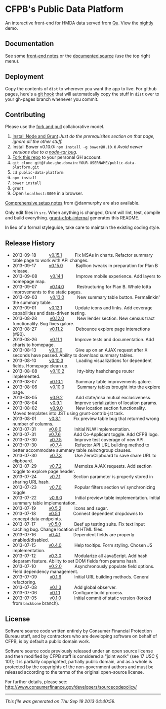 # CFPB's Public Data Platform

An interactive front-end for HMDA data served from [Qu](https://github.com/cfpb/qu). View the [nightly](https://fake.ghe.domain/pages/data-platform/public-data-platform/) demo.

## Documentation

See some [front-end notes](https://fake.ghe.domain/data-platform/data-platform-docs/wiki/Front-End-Framework-Notes) or the [documented source](https://fake.ghe.domain/pages/data-platform/public-data-platform/docs/main.html) (use the top right menu).

## Deployment

Copy the contents of `dist` to wherever you want the app to live. For github pages, here's a [git hook](https://fake.ghe.domain/gist/389) that will automatically copy the stuff in `dist` over to your gh-pages branch whenever you commit.

## Contributing

Please use the [fork and pull](https://help.github.com/articles/using-pull-requests#fork--pull) collaborative model.

1. [Install Node and Grunt](https://fake.ghe.domain/contolini/grunt-init-cfpb#prerequisites) *Just do the prerequisites section on that page, ignore all the other stuff.*
1. Install Bower v0.10.0: `npm install -g bower@0.10.0` *Avoid newer versions due to a [node-tar bug](https://github.com/bower/bower/issues/727#issuecomment-22309010).*
1. [Fork this repo](https://fake.ghe.domain/data-platform/public-data-platform/fork) to your personal GH account.
1. `git clone git@fake.ghe.domain:YOUR-USERNAME/public-data-platform.git`
1. `cd public-data-platform`
1. `npm install`
1. `bower install`
1. `grunt`
1. Open `localhost:8000` in a browser.

[Comprehensive setup notes](https://fake.ghe.domain/gist/382) from @danmurphy are also available.

Only edit files in `src`. When anything is changed, Grunt will lint, test, compile and build everything. [grunt-cfpb-internal](https://fake.ghe.domain/front/grunt-cfpb-internal) generates this README.

In lieu of a formal styleguide, take care to maintain the existing coding style.

## Release History

 * 2013-09-18   [v0.15.1](../../tree/v0.15.1)   Fix MSAs in charts. Refactor summary table page to work with API changes.
 * 2013-09-17   [v0.15.0](../../tree/v0.15.0)   Bajillion tweaks in preparation for Plan B release.
 * 2013-09-08   [v0.14.1](../../tree/v0.14.1)   Improve mobile experience. Add layers to homepage map.
 * 2013-09-07   [v0.14.0](../../tree/v0.14.0)   Restructuring for Plan B. Whole lotta improvements to the static pages.
 * 2013-09-03   [v0.13.0](../../tree/v0.13.0)   New summary table button. Permalinkin' the summary table.
 * 2013-09-01   [v0.12.1](../../tree/v0.12.1)   Update icons and links. Add coverage capabilities and data-driven testing.
 * 2013-08-28   [v0.12.0](../../tree/v0.12.0)   New lender section. New census tract functionality. Bug fixes galore.
 * 2013-08-27   [v0.11.2](../../tree/v0.11.2)   Debounce explore page interactions (#90).
 * 2013-08-26   [v0.11.1](../../tree/v0.11.1)   Improve tests and documentation. Add charts to homepage.
 * 2013-08-13   [v0.11.0](../../tree/v0.11.0)   Give up on an AJAX request after X seconds have passed. Ability to download summary tables.
 * 2013-08-10   [v0.10.3](../../tree/v0.10.3)   Loading visualizations for dependent fields. Homepage clean up.
 * 2013-08-08   [v0.10.2](../../tree/v0.10.2)   Itty-bitty hashchange router implemented.
 * 2013-08-07   [v0.10.1](../../tree/v0.10.1)   Summary table improvements galore.
 * 2013-08-06   [v0.10.0](../../tree/v0.10.0)   Summary tables brought into the explore page.
 * 2013-08-05   [v0.9.2](../../tree/v0.9.2)   Add state/msa mutual exclusiveness.
 * 2013-08-04   [v0.9.1](../../tree/v0.9.1)   Improve serialization of location params.
 * 2013-08-02   [v0.9.0](../../tree/v0.9.0)   New location section functionality. Moved templates into JST using grunt-contrib-jst task.
 * 2013-08-01   [v0.8.1](../../tree/v0.8.1)   Fix preview table bug that returned wrong number of columns.
 * 2013-07-31   [v0.8.0](../../tree/v0.8.0)   Initial NLW implementation.
 * 2013-07-31   [v0.7.6](../../tree/v0.7.6)   Add Co-Applicant toggle. Add CFPB logo.
 * 2013-07-30   [v0.7.5](../../tree/v0.7.5)   Improve test coverage of new API.
 * 2013-07-30   [v0.7.4](../../tree/v0.7.4)   Refactor API URL building method to better accommodate summary table $select/$group clauses.
 * 2013-07-30   [v0.7.3](../../tree/v0.7.3)   Use ZeroClipboard to save share URL to clipboard.
 * 2013-07-29   [v0.7.2](../../tree/v0.7.2)   Memoize AJAX requests. Add section toggle to explore page header.
 * 2013-07-24   [v0.7.1](../../tree/v0.7.1)   Section parameter is properly stored in sharing URL hash.
 * 2013-07-23   [v0.7.0](../../tree/v0.7.0)   Popular filters section w/ synchronizing toggle.
 * 2013-07-22   [v0.6.0](../../tree/v0.6.0)   Initial preview table implementation. Initial summary table implementation.
 * 2013-07-19   [v0.5.2](../../tree/v0.5.2)   Icons and sugar.
 * 2013-07-18   [v0.5.1](../../tree/v0.5.1)   Connect dependent dropdowns to concept data endpoints.
 * 2013-07-17   [v0.5.0](../../tree/v0.5.0)   Beef up testing suite. Fix text input caching bug. Change location of HTML files.
 * 2013-07-16   [v0.4.1](../../tree/v0.4.1)   Dependent fields are properly enabled/disabled.
 * 2013-07-15   [v0.4.0](../../tree/v0.4.0)   Help tooltips. Form styling. Chosen JS implementation.
 * 2013-07-12   [v0.3.0](../../tree/v0.3.0)   Modularize all JavaScript. Add hash deparam feature. Ability to set DOM fields from params hash.
 * 2013-07-10   [v0.2.0](../../tree/v0.2.0)   Asynchronously populate field options. Field dependency management.
 * 2013-07-09   [v0.1.6](../../tree/v0.1.6)   Initial URL building methods. General refactoring.
 * 2013-07-08   [v0.1.3](../../tree/v0.1.3)   Add global observer.
 * 2013-07-06   [v0.1.1](../../tree/v0.1.1)   Configure build process.
 * 2013-07-05   [v0.1.0](../../tree/v0.1.0)   Initial commit of static version (forked from `backbone` branch).

## License

Software source code written entirely by Consumer Financial Protection Bureau staff, and by contractors who are developing software on behalf of CFPB, is by default a public domain work.

Software source code previously released under an open source license and then modified by CFPB staff is considered a "joint work" (see 17 USC § 101); it is partially copyrighted, partially public domain, and as a whole is protected by the copyrights of the non-government authors and must be released according to the terms of the original open-source license.

For further details, please see: http://www.consumerfinance.gov/developers/sourcecodepolicy/

---

*This file was generated on Thu Sep 19 2013 04:40:59.*
